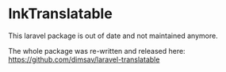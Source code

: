 # InkTranslatable

This laravel package is out of date and not maintained anymore.

The whole package was re-written and released here: https://github.com/dimsav/laravel-translatable
